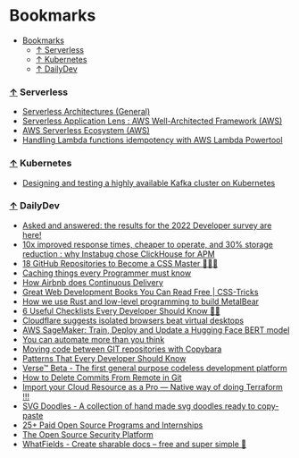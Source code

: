 # Bookmarks

- [Bookmarks](#bookmarks)
    - [↑ Serverless](#-serverless)
    - [↑ Kubernetes](#-kubernetes)
    - [↑ DailyDev](#-dailydev)

<a name="serverless"></a>

### [↑](#bookmarks) Serverless

- [Serverless Architectures (General)](https://martinfowler.com/articles/serverless.html)
- [Serverless Application Lens : AWS Well-Architected Framework (AWS)](https://docs.aws.amazon.com/wellarchitected/latest/serverless-applications-lens/wellarchitected-serverless-applications-lens.pdf)
- [AWS Serverless Ecosystem (AWS)](https://lumigo.io/aws-serverless-ecosystem/)
- [Handling Lambda functions idempotency with AWS Lambda Powertool](https://aws.amazon.com/blogs/compute/handling-lambda-functions-idempotency-with-aws-lambda-powertools/)

<a name="kubernetes"></a>

### [↑](#bookmarks) Kubernetes

- [Designing and testing a highly available Kafka cluster on Kubernetes](https://learnk8s.io/kafka-ha-kubernetes)

<a name="dailydev"></a>

### [↑](#bookmarks) DailyDev
<!-- DAILYDEV-BOOKMARKS:START -->
- [Asked and answered: the results for the 2022 Developer survey are here!](https://app.daily.dev/posts/ARYohjgm2?utm_source=rss&utm_medium=bookmarks&utm_campaign=TCmepEr1sZPe6GnzzR0kh)
- [10x improved response times, cheaper to operate, and 30% storage reduction : why Instabug chose ClickHouse for APM](https://app.daily.dev/posts/TL1JfENcf?utm_source=rss&utm_medium=bookmarks&utm_campaign=TCmepEr1sZPe6GnzzR0kh)
- [18 GitHub Repositories to Become a CSS Master 🎨🧙‍♂️](https://app.daily.dev/posts/R_IxiOTLE?utm_source=rss&utm_medium=bookmarks&utm_campaign=TCmepEr1sZPe6GnzzR0kh)
- [Caching things every Programmer must know](https://app.daily.dev/posts/qlUOel1-Q?utm_source=rss&utm_medium=bookmarks&utm_campaign=TCmepEr1sZPe6GnzzR0kh)
- [How Airbnb does Continuous Delivery](https://app.daily.dev/posts/0vVu9JeHE?utm_source=rss&utm_medium=bookmarks&utm_campaign=TCmepEr1sZPe6GnzzR0kh)
- [Great Web Development Books You Can Read Free | CSS-Tricks](https://app.daily.dev/posts/J1N6nM-Ov?utm_source=rss&utm_medium=bookmarks&utm_campaign=TCmepEr1sZPe6GnzzR0kh)
- [How we use Rust and low-level programming to build MetalBear](https://app.daily.dev/posts/cnn5hyi0y?utm_source=rss&utm_medium=bookmarks&utm_campaign=TCmepEr1sZPe6GnzzR0kh)
- [6 Useful Checklists Every Developer Should Know 📃💯](https://app.daily.dev/posts/6665tiGR3?utm_source=rss&utm_medium=bookmarks&utm_campaign=TCmepEr1sZPe6GnzzR0kh)
- [Cloudflare suggests isolated browsers beat virtual desktops](https://app.daily.dev/posts/Z5lMgTGaP?utm_source=rss&utm_medium=bookmarks&utm_campaign=TCmepEr1sZPe6GnzzR0kh)
- [AWS SageMaker: Train, Deploy and Update a Hugging Face BERT model](https://app.daily.dev/posts/hjiPVMXxx?utm_source=rss&utm_medium=bookmarks&utm_campaign=TCmepEr1sZPe6GnzzR0kh)
- [You can automate more than you think](https://app.daily.dev/posts/V9x5SzKGP?utm_source=rss&utm_medium=bookmarks&utm_campaign=TCmepEr1sZPe6GnzzR0kh)
- [Moving code between GIT repositories with Copybara](https://app.daily.dev/posts/2sIuQnDQo?utm_source=rss&utm_medium=bookmarks&utm_campaign=TCmepEr1sZPe6GnzzR0kh)
- [Patterns That Every Developer Should Know](https://app.daily.dev/posts/BkpITs1NM?utm_source=rss&utm_medium=bookmarks&utm_campaign=TCmepEr1sZPe6GnzzR0kh)
- [Verse™ Beta - The first general purpose codeless development platform](https://app.daily.dev/posts/814L0azRt?utm_source=rss&utm_medium=bookmarks&utm_campaign=TCmepEr1sZPe6GnzzR0kh)
- [How to Delete Commits From Remote in Git](https://app.daily.dev/posts/GNWWD4j7x?utm_source=rss&utm_medium=bookmarks&utm_campaign=TCmepEr1sZPe6GnzzR0kh)
- [Import your Cloud Resource as a Pro — Native way of doing Terraform !!!](https://app.daily.dev/posts/BTJTQNFJr?utm_source=rss&utm_medium=bookmarks&utm_campaign=TCmepEr1sZPe6GnzzR0kh)
- [SVG Doodles - A collection of hand made svg doodles ready to copy-paste](https://app.daily.dev/posts/0O78Gm1mA?utm_source=rss&utm_medium=bookmarks&utm_campaign=TCmepEr1sZPe6GnzzR0kh)
- [25+ Paid Open Source Programs and Internships](https://app.daily.dev/posts/hRK2fvDYL?utm_source=rss&utm_medium=bookmarks&utm_campaign=TCmepEr1sZPe6GnzzR0kh)
- [The Open Source Security Platform](https://app.daily.dev/posts/19X7oq6Yt?utm_source=rss&utm_medium=bookmarks&utm_campaign=TCmepEr1sZPe6GnzzR0kh)
- [WhatFields - Create sharable docs – free and super simple 📒](https://app.daily.dev/posts/NW1y6njC7?utm_source=rss&utm_medium=bookmarks&utm_campaign=TCmepEr1sZPe6GnzzR0kh)
<!-- DAILYDEV-BOOKMARKS:END -->